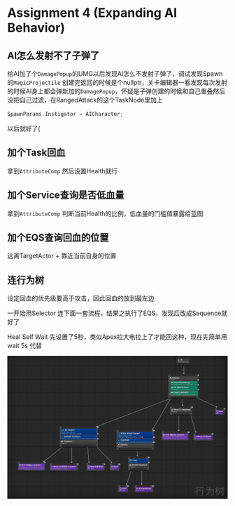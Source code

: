 # Assignment 4 (Expanding AI Behavior) 

## AI怎么发射不了子弹了

给AI加了个`DamagePopup`的UMG以后发现AI怎么不发射子弹了，调试发现Spawn的`MagicProjectile` 创建完返回的时候是个nullptr，关卡编辑器一看发现每次发射的时候AI身上都会弹新加的`DamagePopup`，怀疑是子弹创建的时候和自己重叠然后没把自己过滤，在RangedAttack的这个TaskNode里加上

```cpp
SpawnParams.Instigator = AICharacter;
```

以后就好了(



## 加个Task回血

拿到`AttributeComp` 然后设置Health就行



## 加个Service查询是否低血量

拿到`AttributeComp` 判断当前Health的比例，低血量的门槛值暴露给蓝图



## 加个EQS查询回血的位置

远离TargetActor + 靠近当前自身的位置



## 连行为树

设定回血的优先级要高于攻击，因此回血的放到最左边

一开始用Selector 连下面一套流程，结果之执行了EQS，发现后改成Sequence就好了

Heal Self Wait 先设置了5秒，类似Apex拉大电拉上了才能回这种，现在先简单用wait 5s 代替

![1697173278542](TyporaPic\1697173278542.png)

